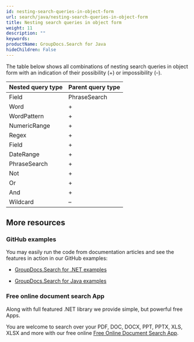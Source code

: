 ```yaml
---
id: nesting-search-queries-in-object-form
url: search/java/nesting-search-queries-in-object-form
title: Nesting search queries in object form
weight: 11
description: ""
keywords: 
productName: GroupDocs.Search for Java
hideChildren: False
---
```

The table below shows all combinations of nesting search queries in object form with an indication of their possibility (+) or impossibility (–).

| Nested query type | Parent query type |
| --- | --- |
| Field | PhraseSearch | Not | Or | And |
| Word | + | + | + | + | + |
| WordPattern | + | + | + | + | + |
| NumericRange | + | + | + | + | + |
| Regex | + | + | + | + | + |
| Field | + | – | + | + | + |
| DateRange | + | + | + | + | + |
| PhraseSearch | + | + | + | + | + |
| Not | + | – | + | + | + |
| Or | + | – | + | + | + |
| And | + | – | + | + | + |
| Wildcard | – | + | – | – | – |

## More resources

### GitHub examples

You may easily run the code from documentation articles and see the features in action in our GitHub examples:

*   [GroupDocs.Search for .NET examples](https://github.com/groupdocs-search/GroupDocs.Search-for-.NET)
    
*   [GroupDocs.Search for Java examples](https://github.com/groupdocs-search/GroupDocs.Search-for-Java)
    

### Free online document search App

Along with full featured .NET library we provide simple, but powerful free Apps.

You are welcome to search over your PDF, DOC, DOCX, PPT, PPTX, XLS, XLSX and more with our free online [Free Online Document Search App](https://products.groupdocs.app/search).
